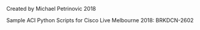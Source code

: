 Created by Michael Petrinovic 2018

Sample ACI Python Scripts for Cisco Live Melbourne 2018: BRKDCN-2602
